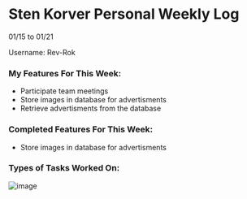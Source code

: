 # Sten Korver Personal Weekly Log

01/15 to 01/21

Username: Rev-Rok

### My Features For This Week:

* Participate team meetings
* Store images in database for advertisments
* Retrieve advertisments from the database

### Completed Features For This Week:

* Store images in database for advertisments

### Types of Tasks Worked On:

![image](https://github.com/COSC-499-W2023/year-long-project-team-21/assets/112997109/96faabf9-1bf5-48bc-ac66-48f1a6100f5b)

